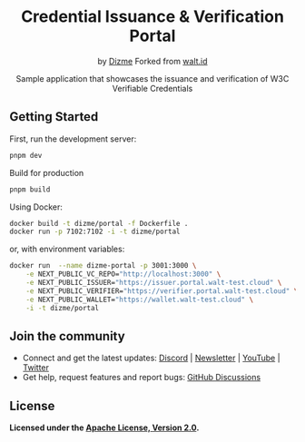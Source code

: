 <div align="center">
 <h1>Credential Issuance & Verification Portal</h1>
 <span>by </span><a href="https://dizme.io">Dizme</a>
 <span>Forked from </span><a href="https://walt.id">walt.id</a>
 <p>Sample application that showcases the issuance and verification of W3C Verifiable Credentials<p>
</div>

## Getting Started

First, run the development server:

```bash
pnpm dev
```

Build for production

```bash
pnpm build
```

Using Docker:

```bash
docker build -t dizme/portal -f Dockerfile .
docker run -p 7102:7102 -i -t dizme/portal
```
or, with environment variables:
```bash
docker run  --name dizme-portal -p 3001:3000 \
    -e NEXT_PUBLIC_VC_REPO="http://localhost:3000" \
    -e NEXT_PUBLIC_ISSUER="https://issuer.portal.walt-test.cloud" \
    -e NEXT_PUBLIC_VERIFIER="https://verifier.portal.walt-test.cloud" \
    -e NEXT_PUBLIC_WALLET="https://wallet.walt-test.cloud" \
    -i -t dizme/portal
```

## Join the community

* Connect and get the latest updates: <a href="https://discord.gg/AW8AgqJthZ">Discord</a> | <a href="https://walt.id/newsletter">Newsletter</a> | <a href="https://www.youtube.com/channel/UCXfOzrv3PIvmur_CmwwmdLA">YouTube</a> | <a href="https://mobile.twitter.com/walt_id" target="_blank">Twitter</a>
* Get help, request features and report bugs: <a href="https://github.com/walt-id/.github/discussions" target="_blank">GitHub Discussions</a>

## License

**Licensed under the [Apache License, Version 2.0](https://github.com/walt-id/waltid-ssikit/blob/master/LICENSE).**
